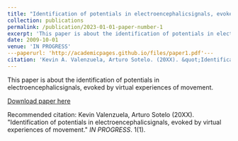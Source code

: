```yaml
---
title: "Identification of potentials in electroencephalicsignals, evoked by virtual experiences of movement."
collection: publications
permalink: /publication/2023-01-01-paper-number-1
excerpt: 'This paper is about the identification of potentials in electroencephalicsignals, evoked by virtual experiences of movement.'
date: 2009-10-01
venue: 'IN PROGRESS'
---paperurl: 'http://academicpages.github.io/files/paper1.pdf'---
citation: 'Kevin A. Valenzuela, Arturo Sotelo. (20XX). &quot;Identification of potentials in electroencephalicsignals, evoked by virtual experiences of movement.&quot; <i>IN PROGRESS</i>. 1(1).'
---
```

This paper is about the identification of potentials in electroencephalicsignals, evoked by virtual experiences of movement.

[Download paper here](http://academicpages.github.io/files/paper1.pdf)

Recommended citation: Kevin Valenzuela, Arturo Sotelo (20XX). "Identification of potentials in electroencephalicsignals, evoked by virtual experiences of movement." <i>IN PROGRESS</i>. 1(1).
